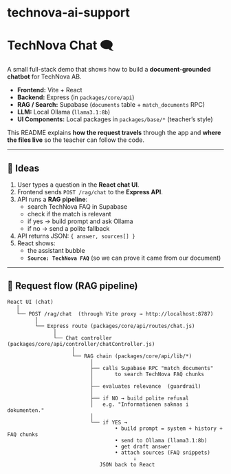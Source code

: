 # technova-ai-support
# TechNova Chat 🗨️

A small full-stack demo that shows how to build a **document-grounded chatbot** for TechNova AB.

- **Frontend:** Vite + React
- **Backend:** Express (in `packages/core/api`)
- **RAG / Search:** Supabase (`documents` table + `match_documents` RPC)
- **LLM:** Local Ollama (`llama3.1:8b`)
- **UI Components:** Local packages in `packages/base/*` (teacher’s style)

This README explains **how the request travels** through the app and **where the files live** so the teacher can follow the code.

---

## 📐  Ideas

1. User types a question in the **React chat UI**.
2. Frontend sends `POST /rag/chat` to the **Express API**.
3. API runs a **RAG pipeline**:
   - search TechNova FAQ in Supabase
   - check if the match is relevant
   - if yes → build prompt and ask Ollama
   - if no → send a polite fallback
4. API returns JSON: `{ answer, sources[] }`
5. React shows:
   - the assistant bubble
   - **`Source: TechNova FAQ`** (so we can prove it came from our document)

---

## 🧭 Request flow (RAG pipeline)

```text
React UI (chat)
   │
   └── POST /rag/chat  (through Vite proxy → http://localhost:8787)
         │
         └── Express route (packages/core/api/routes/chat.js)
               │
               └── Chat controller (packages/core/api/controller/chatController.js)
                     │
                     └── RAG chain (packages/core/api/lib/*)
                           │
                           ├── calls Supabase RPC "match_documents"
                           │       to search TechNova FAQ chunks
                           │
                           ├── evaluates relevance  (guardrail)
                           │
                           ├── if NO → build polite refusal
                           │   e.g. "Informationen saknas i dokumenten."
                           │
                           └── if YES →
                                   • build prompt = system + history + FAQ chunks
                                   • send to Ollama (llama3.1:8b)
                                   • get draft answer
                                   • attach sources (FAQ snippets)
                                         ↓
                              JSON back to React
